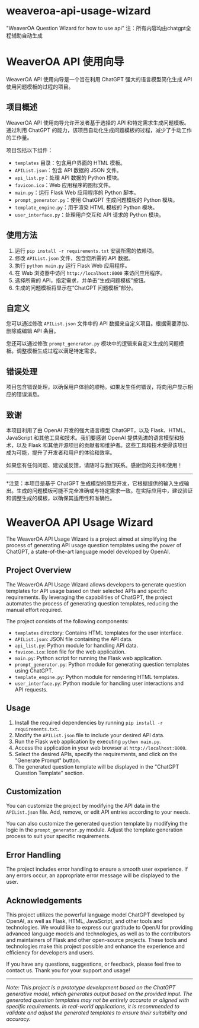# weaveroa-api-usage-wizard
"WeaverOA Question Wizard for how to use api"
注：所有内容均由chatgpt全程辅助自动生成

# WeaverOA API 使用向导

WeaverOA API 使用向导是一个旨在利用 ChatGPT 强大的语言模型简化生成 API 使用问题模板的过程的项目。

## 项目概述

WeaverOA API 使用向导允许开发者基于选择的 API 和特定需求生成问题模板。通过利用 ChatGPT 的能力，该项目自动化生成问题模板的过程，减少了手动工作的工作量。

项目包括以下组件：
- `templates` 目录：包含用户界面的 HTML 模板。
- `APIList.json`：包含 API 数据的 JSON 文件。
- `api_list.py`：处理 API 数据的 Python 模块。
- `favicon.ico`：Web 应用程序的图标文件。
- `main.py`：运行 Flask Web 应用程序的 Python 脚本。
- `prompt_generator.py`：使用 ChatGPT 生成问题模板的 Python 模块。
- `template_engine.py`：用于渲染 HTML 模板的 Python 模块。
- `user_interface.py`：处理用户交互和 API 请求的 Python 模块。

## 使用方法

1. 运行 `pip install -r requirements.txt` 安装所需的依赖项。
2. 修改 `APIList.json` 文件，包含您所需的 API 数据。
3. 执行 `python main.py` 运行 Flask Web 应用程序。
4. 在 Web 浏览器中访问 `http://localhost:8000` 来访问应用程序。
5. 选择所需的 API，指定需求，并单击“生成问题模板”按钮。
6. 生成的问题模板将显示在“ChatGPT 问题模板”部分。

## 自定义

您可以通过修改 `APIList.json` 文件中的 API 数据来自定义项目。根据需要添加、删除或编辑 API 条目。

您还可以通过修改 `prompt_generator.py` 模块中的逻辑来自定义生成的问题模板。调整模板生成过程以满足特定需求。

## 错误处理

项目包含错误处理，以确保用户体验的顺畅。如果发生任何错误，将向用户显示相应的错误消息。

## 致谢

本项目利用了由 OpenAI 开发的强大语言模型 ChatGPT，以及 Flask、HTML、JavaScript 和其他工具和技术。我们要感谢 OpenAI 提供先进的语言模型和技术，以及 Flask 和其他开源项目的贡献者和维护者。这些工具和技术使得该项目成为可能，提升了开发者和用户的体验和效率。

如果您有任何问题、建议或反馈，请随时与我们联系。感谢您的支持和使用！

---
*注意：本项目是基于 ChatGPT 生成模型的原型开发，它根据提供的输入生成输出。生成的问题模板可能不完全准确或与特定需求一致。在实际应用中，建议验证和调整生成的模板，以确保其适用性和准确性。


# WeaverOA API Usage Wizard

The WeaverOA API Usage Wizard is a project aimed at simplifying the process of generating API usage question templates using the power of ChatGPT, a state-of-the-art language model developed by OpenAI.

## Project Overview

The WeaverOA API Usage Wizard allows developers to generate question templates for API usage based on their selected APIs and specific requirements. By leveraging the capabilities of ChatGPT, the project automates the process of generating question templates, reducing the manual effort required.

The project consists of the following components:
- `templates` directory: Contains HTML templates for the user interface.
- `APIList.json`: JSON file containing the API data.
- `api_list.py`: Python module for handling API data.
- `favicon.ico`: Icon file for the web application.
- `main.py`: Python script for running the Flask web application.
- `prompt_generator.py`: Python module for generating question templates using ChatGPT.
- `template_engine.py`: Python module for rendering HTML templates.
- `user_interface.py`: Python module for handling user interactions and API requests.

## Usage

1. Install the required dependencies by running `pip install -r requirements.txt`.
2. Modify the `APIList.json` file to include your desired API data.
3. Run the Flask web application by executing `python main.py`.
4. Access the application in your web browser at `http://localhost:8000`.
5. Select the desired APIs, specify the requirements, and click on the "Generate Prompt" button.
6. The generated question template will be displayed in the "ChatGPT Question Template" section.

## Customization

You can customize the project by modifying the API data in the `APIList.json` file. Add, remove, or edit API entries according to your needs.

You can also customize the generated question template by modifying the logic in the `prompt_generator.py` module. Adjust the template generation process to suit your specific requirements.

## Error Handling

The project includes error handling to ensure a smooth user experience. If any errors occur, an appropriate error message will be displayed to the user.

## Acknowledgements

This project utilizes the powerful language model ChatGPT developed by OpenAI, as well as Flask, HTML, JavaScript, and other tools and technologies. We would like to express our gratitude to OpenAI for providing advanced language models and technologies, as well as to the contributors and maintainers of Flask and other open-source projects. These tools and technologies make this project possible and enhance the experience and efficiency for developers and users.

If you have any questions, suggestions, or feedback, please feel free to contact us. Thank you for your support and usage!

---
*Note: This project is a prototype development based on the ChatGPT generative model, which generates output based on the provided input. The generated question templates may not be entirely accurate or aligned with specific requirements. In real-world applications, it is recommended to validate and adjust the generated templates to ensure their suitability and accuracy.*
